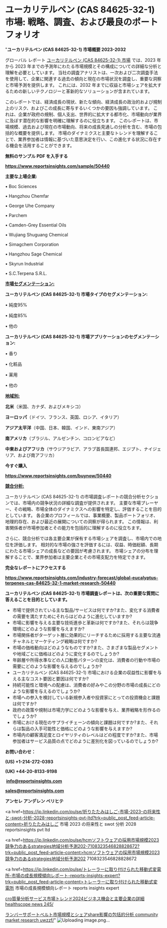 # ユーカリテルペン (CAS 84625-32-1) 市場: 戦略、調査、および最良のポートフォリオ

"<strong>ユーカリテルペン (CAS 84625-32-1) 市場概要 2023-2032</strong>

グローバル レポート <a href=https://www.reportsinsights.com/sample/50440>ユーカリテルペン (CAS 84625-32-1) 市場</a> では、2023 年から 2023 年までの予測年にわたる市場規模とその構成についての詳細な分析と理解を必要としています。 当社の調査アナリストは、一次および二次調査手法を使用して、企業に関連する過去の傾向と現在の市場状況を調査し、重要な洞察と市場予測を提供します。 これには、2032 年までに収益と市場シェアを拡大​​するための新しいテクノロジーと革新的なソリューションが含まれています。

このレポートでは、経済成長の現状、新たな傾向、経済成長の政治的および規制上のリスク、およびこの成長に寄与するいくつかの要因も強調しています。 これは、企業が政府の規制、個人支出、世界的に拡大する都市化、市場動向が業界に及ぼす潜在的な影響を明確に理解するのに役立ちます。 このレポートは、市場規模、過去および現在の市場動向、将来の成長見通しの分析を含む、市場の包括的な概要を提供します。 市場のダイナミクスと主要なトレンドを理解することで、業界参加者は情報に基づいた意思決定を行い、この進化する状況に存在する機会を活用することができます。

<strong><b>無料のサンプル PDF を入手する</b></strong>

<a href=https://www.reportsinsights.com/sample/50440><strong><u>https://www.reportsinsights.com/sample/50440</u></strong></a>

<strong>主要な上場企業:</strong>

• Boc Sciences

• Hangzhou Chemfar

• George Uhe Company

• Parchem

• Camden-Grey Essential Oils

• Wujiang Shuguang Chemical

• Simagchem Corporation

• Hangzhou Sage Chemical

• Skyrun Industrial

• S.C.Terpena S.R.L.

<strong><u>市場セグメンテーション</u></strong><strong><u>:</u></strong>

<strong>ユーカリテルペン (CAS 84625-32-1) 市場タイプのセグメンテーション:</strong>

• 純度95%

• 純度85%

• 他の

<strong>ユーカリテルペン (CAS 84625-32-1) 市場アプリケーションのセグメンテーション:</strong>

• 香り

• 化粧品

• 薬用

• 他の

<strong><u>地域別</u></strong><strong><u>:</u></strong>

<strong>北米</strong>（米国、カナダ、およびメキシコ）

<strong>ヨーロッパ</strong>（ドイツ、フランス、英国、ロシア、イタリア）

<strong>アジア太平洋</strong>（中国、日本、韓国、インド、東南アジア）

<strong>南アメリカ</strong>（ブラジル、アルゼンチン、コロンビアなど）

<strong>中東およびアフリカ</strong>（サウジアラビア、アラブ首長国連邦、エジプト、ナイジェリア、および南アフリカ）

<strong>今すぐ購入</strong>

<a href=https://www.reportsinsights.com/buynow/50440><strong><u>https://www.reportsinsights.com/buynow/50440</u></strong></a>

<strong><u>競合分析:</u></strong>

ユーカリテルペン (CAS 84625-32-1) の市場調査レポートの競合分析セクションでは、市場内の競争状況の詳細な調査が提供されます。 主要な市場プレーヤー、その戦略、市場全体のダイナミクスへの影響を特定し、評価することを目的としています。 各企業のプロフィールでは、事業概要、製品ポートフォリオ、地理的存在、および最近の展開についての洞察が得られます。 この情報は、利害関係者が市場参加者とその能力を包括的に理解するのに役立ちます。

さらに、競合分析では各主要企業が保有する市場シェアを調査し、市場内での地位を評価します。 相対的な市場の強さを評価するには、収益、時価総額、長期にわたる市場シェアの成長などの要因が考慮されます。 市場シェアの分布を理解することで、業界参加者は主要企業とその市場支配力を特定できます。

<strong>完全なレポートにアクセスする</strong>

<a href=https://www.reportsinsights.com/industry-forecast/global-eucalyptus-terpenes-cas-84625-32-1-market-research-50440><strong><u><b>https://www.reportsinsights.com/industry-forecast/global-eucalyptus-terpenes-cas-84625-32-1-market-research-50440</b></u></strong></a>

<strong><b>ユーカリテルペン (CAS 84625-32-1) 市場調査レポートは、次の重要な質問に答えることを目的としています。</b></strong>
<ul>
  <li>市場で提供されている主な製品/サービスは何ですか?また、変化する消費者の需要を満たすためにそれらはどのように進化していますか?</li>
  <li>市場に影響を与える主要な技術進歩と革新は何ですか?また、それらは競争環境にどのような影響を与えますか?</li>
  <li>市場関係者がターゲット層に効果的にリーチするために採用する主要な流通チャネルとマーケティング戦略は何ですか?</li>
  <li>市場の価格動向はどのようなものですか?また、さまざまな製品セグメントや地域ごとに価格はどのように変化するのでしょうか?</li>
  <li>年齢層や所得水準などの人口動態パターンの変化は、消費者の行動や市場の需要にどのような影響を与えるのでしょうか?</li>
  <li>ユーカリテルペン (CAS 84625-32-1) 市場における企業の収益性に影響を与える主なコスト要因と要因は何ですか?</li>
  <li>持続可能性と環境への配慮は、消費者の好みやこの分野の市場の成長にどのような影響を与えるのでしょうか?</li>
  <li>市場への参入を検討している新規参入者や投資家にとっての投資機会と課題は何ですか?</li>
  <li>政府の政策や規制は市場力学にどのような影響を与え、業界戦略を形作るのでしょうか?</li>
  <li>市場における現在のサプライチェーンの傾向と課題は何ですか?また、それらは製品の入手可能性と価格にどのような影響を与えますか?</li>
  <li>市場内の顧客満足度とロイヤリティのレベルはどの程度ですか?また、市場参加者はサービス品質の点でどのように差別化を図っているのでしょうか?</li>
</ul>
<strong>お問い合わせ：</strong>

<strong>(US) +1-214-272-0393</strong>

<strong>(UK) +44-20-8133-9198</strong>

<strong> </strong><a href=info@reportsinsights.com><strong><u>info@reportsinsights.com</u></strong></a>

<a href=sales@reportsinsights.com><strong><u>sales@reportsinsights.com</u></strong></a>

<strong>アンセレ アンデレン ベリヒテ</strong>

<a href=https://jp.linkedin.com/pulse/折りたたみはしご-市場-2023-の将来性と-swot-分析-2028-reportsinsights-pvt-ltd?trk=public_post_feed-article-content>折りたたみはしご 市場 2023 の将来性と swot 分析 2028 reportsinsights pvt ltd</a>

<a href=https://jp.linkedin.com/pulse/hcmソフトウェアの採用市場規模2023競争力のあるstrategies地域分析予測202-7108323546828828672?trk=public_post_feed-article-content>hcmソフトウェアの採用市場規模2023競争力のあるstrategies地域分析予測202 7108323546828828672</a>

<a href=https://jp.linkedin.com/pulse/トレーラーに取り付けられた移動式変電所-市場の成長規模傾向レポート-reports-insights-expert?trk=public_post_feed-article-content>トレーラーに取り付けられた移動式変電所 市場の成長規模傾向レポート reports insights expert</a>

<a href=https://www.linkedin.com/pulse/cro質量分析サービス市場トレンド2024ビジネス機会と主要企業の詳細-healthscope-news-245/>cro質量分析サービス市場トレンド2024ビジネス機会と主要企業の詳細 healthscope news 245/</a>

<a href=https://www.linkedin.com/pulse/ランバーサポートベルト市場規模とシェアshare影響の包括的分析-community-market-research-uwzzf/>ランバーサポートベルト市場規模とシェアshare影響の包括的分析 community market research uwzzf/</a>"
![Uploading image.png…]()
